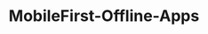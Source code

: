 ---
layout: default
title: MobileFirst-Offline-Apps
name: MobileFirst-Offline-Apps
fullname: IBM-Bluemix/MobileFirst-Offline-Apps
description: This project contains a complete walkthrough and sample application called GeoPix, which leverages IBM MobileFirst on Bluemix to capture data and image attachments locally (even offline) and replicate those changes to an online data store so that the user experience is never compromised.
watchers: 3
stars: 3
forks: 6
languages: 
  - Objective-C
  - CSS
  - JavaScript
  - HTML
  - C++
  - Ruby

tech: 
  - Cloudant
  - MobileFirst
  - Bluemix

level: Intermediate
giturl: https://github.com/IBM-Bluemix/MobileFirst-Offline-Apps
---